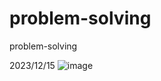 # problem-solving
problem-solving


2023/12/15
![image](https://github.com/harmon-EIP/problem-solving/assets/49020115/729c4499-7341-4c33-81a5-43edc1479b5d)
